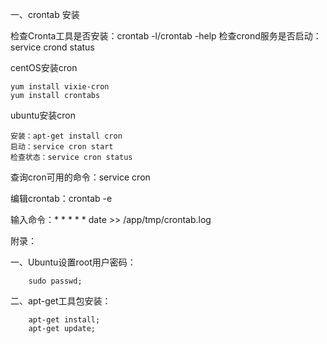 一、crontab 安装

检查Cronta工具是否安装：crontab -l/crontab -help
检查crond服务是否启动：service crond status

centOS安装cron

	yum install vixie-cron
	yum install crontabs

ubuntu安装cron

	安装：apt-get install cron
	启动：service cron start
	检查状态：service cron status

查询cron可用的命令：service cron

编辑crontab：crontab -e

输入命令：* * * * * date >> /app/tmp/crontab.log


附录：

一、Ubuntu设置root用户密码：

		sudo passwd;

二、apt-get工具包安装：

		apt-get install;
		apt-get update;